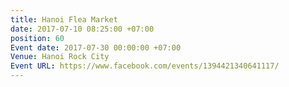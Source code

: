 ```yaml
---
title: Hanoi Flea Market
date: 2017-07-10 08:25:00 +07:00
position: 60
Event date: 2017-07-30 00:00:00 +07:00
Venue: Hanoi Rock City
Event URL: https://www.facebook.com/events/1394421340641117/
---
```


